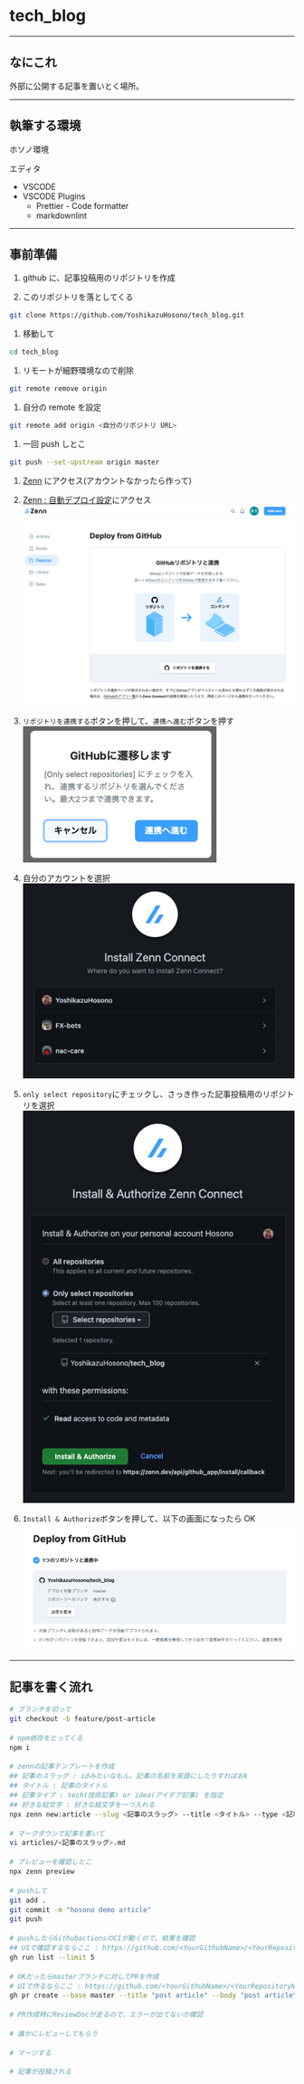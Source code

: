 # tech_blog

---

## なにこれ

外部に公開する記事を置いとく場所。

---

## 執筆する環境

ホソノ環境

エディタ

- VSCODE
- VSCODE Plugins
  - Prettier - Code formatter
  - markdownlint

---

## 事前準備

1. github に、記事投稿用のリポジトリを作成

2. このリポジトリを落としてくる

```sh
git clone https://github.com/YoshikazuHosono/tech_blog.git
```

1. 移動して

```sh
cd tech_blog
```

1. リモートが細野環境なので削除

```sh
git remote remove origin
```

1. 自分の remote を設定

```sh
git remote add origin <自分のリポジトリ URL>
```

1. 一回 push しとこ

```sh
git push --set-upstream origin master
```

1. [Zenn](https://zenn.dev/) にアクセス(アカウントなかったら作って)

1. [Zenn : 自動デプロイ設定](https://zenn.dev/dashboard/deploys)にアクセス
   ![デプロイ設定画面](./assets/zenn_deploy_setting.png)

1. `リポジトリを連携する`ボタンを押して、`連携へ進む`ボタンを押す
   ![デプロイ設定画面](./assets/zenn_confirm.png)

1. 自分のアカウントを選択
   ![デプロイ設定画面](./assets/github_select_account.png)

1. `only select repository`にチェックし、さっき作った記事投稿用のリポジトリを選択
   ![デプロイ設定画面](./assets/github_select_repo.png)

1. `Install & Authorize`ボタンを押して、以下の画面になったら OK
   ![デプロイ設定画面](./assets/zenn_success.png)

---

## 記事を書く流れ

```zsh
# ブランチを切って
git checkout -b feature/post-article

# npm依存をとってくる
npm i

# zennの記事テンプレートを作成
## 記事のスラッグ : idみたいなもん。記事の名前を英語にしたりすればおk
## タイトル : 記事のタイトル
## 記事タイプ : tech(技術記事) or idea(アイデア記事) を指定
## 好きな絵文字 : 好きな絵文字を一つ入れる
npx zenn new:article --slug <記事のスラッグ> --title <タイトル> --type <記事タイプ> --emoji <好きな絵文字>

# マークダウンで記事を書いて
vi articles/<記事のスラッグ>.md

# プレビューを確認しとこ
npx zenn preview

# pushして
git add .
git commit -m "hosono demo article"
git push

# pushしたらGithubactionsのCIが動くので、結果を確認
## UIで確認するならここ : https://github.com/<YourGithubName>/<YourRepositoryName>/actions
gh run list --limit 5

# OKだったらmasterブランチに対してPRを作成
# UIで作るならここ : https://github.com/<YourGithubName>/<YourRepositoryName>/pulls > New pull request
gh pr create --base master --title "post article" --body "post article"

# PR作成時にReviewDocが走るので、エラーが出てないか確認

# 誰かにレビューしてもらう

# マージする

# 記事が投稿される
```

